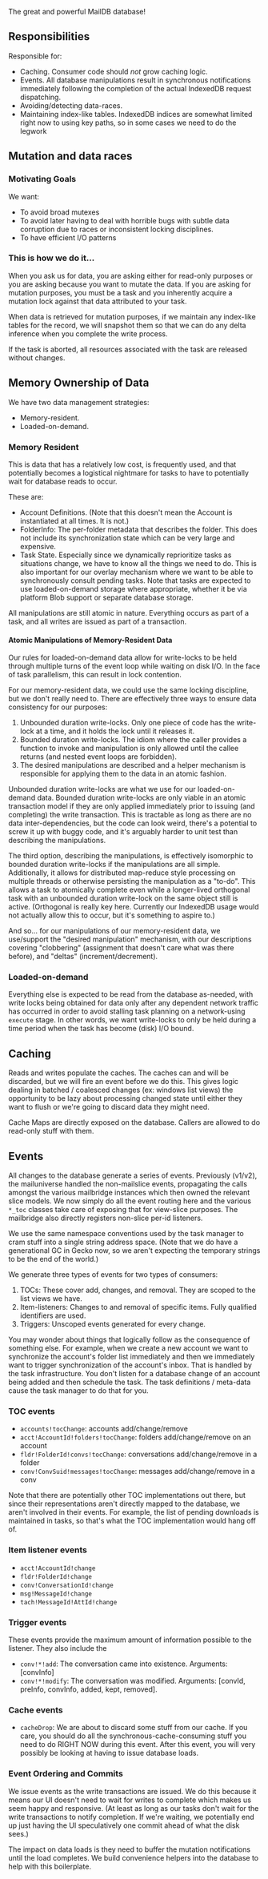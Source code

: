 The great and powerful MailDB database!

## Responsibilities ##

Responsible for:
- Caching. Consumer code should *not* grow caching logic.
- Events.  All database manipulations result in synchronous notifications
  immediately following the completion of the actual IndexedDB request
  dispatching.
- Avoiding/detecting data-races.
- Maintaining index-like tables.  IndexedDB indices are somewhat limited right
  now to using key paths, so in some cases we need to do the legwork

## Mutation and data races ##

### Motivating Goals ###

We want:
- To avoid broad mutexes
- To avoid later having to deal with horrible bugs with subtle data corruption
  due to races or inconsistent locking disciplines.
- To have efficient I/O patterns

### This is how we do it... ###

When you ask us for data, you are asking either for read-only purposes or you
are asking because you want to mutate the data.  If you are asking for mutation
purposes, you must be a task and you inherently acquire a mutation lock against
that data attributed to your task.

When data is retrieved for mutation purposes, if we maintain any index-like
tables for the record, we will snapshot them so that we can do any delta
inference when you complete the write process.

If the task is aborted, all resources associated with the task are released
without changes.

## Memory Ownership of Data ##

We have two data management strategies:
* Memory-resident.
* Loaded-on-demand.

### Memory Resident ###

This is data that has a relatively low cost, is frequently used, and that
potentially becomes a logistical nightmare for tasks to have to potentially wait
for database reads to occur.

These are:
* Account Definitions.  (Note that this doesn't mean the Account is instantiated
  at all times.  It is not.)
* FolderInfo: The per-folder metadata that describes the folder.  This does not
  include its synchronization state which can be very large and expensive.
* Task State.  Especially since we dynamically reprioritize tasks as situations
  change, we have to know all the things we need to do.  This is also important
  for our overlay mechanism where we want to be able to synchronously consult
  pending tasks.  Note that tasks are expected to use loaded-on-demand storage
  where appropriate, whether it be via platform Blob support or separate
  database storage.

All manipulations are still atomic in nature.  Everything occurs as part of a
task, and all writes are issued as part of a transaction.

#### Atomic Manipulations of Memory-Resident Data ####

Our rules for loaded-on-demand data allow for write-locks to be held through
multiple turns of the event loop while waiting on disk I/O.  In the face of
task parallelism, this can result in lock contention.

For our memory-resident data, we could use the same locking discipline, but we
don't really need to.  There are effectively three ways to ensure data
consistency for our purposes:

1. Unbounded duration write-locks.  Only one piece of code has the write-lock at
   a time, and it holds the lock until it releases it.
2. Bounded duration write-locks.  The idiom where the caller provides a function
   to invoke and manipulation is only allowed until the callee returns (and
   nested event loops are forbidden).
3. The desired manipulations are described and a helper mechanism is responsible
   for applying them to the data in an atomic fashion.

Unbounded duration write-locks are what we use for our loaded-on-demand data.
Bounded duration write-locks are only viable in an atomic transaction model if
they are only applied immediately prior to issuing (and completing) the write
transaction.  This is tractable as long as there are no data inter-dependencies,
but the code can look weird, there's a potential to screw it up with buggy code,
and it's arguably harder to unit test than describing the manipulations.

The third option, describing the manipulations, is effectively isomorphic to
bounded duration write-locks if the manipulations are all simple.  Additionally,
it allows for distributed map-reduce style processing on multiple threads or
otherwise persisting the manipulation as a "to-do".  This allows a task to
atomically complete even while a longer-lived orthogonal task with an unbounded
duration write-lock on the same object still is active.  (Orthogonal is really
key here.  Currently our IndexedDB usage would not actually allow this to occur,
but it's something to aspire to.)

And so... for our manipulations of our memory-resident data, we use/support
the "desired manipulation" mechanism, with our descriptions covering
"clobbering" (assignment that doesn't care what was there before), and "deltas"
(increment/decrement).

### Loaded-on-demand ###

Everything else is expected to be read from the database as-needed, with write
locks being obtained for data only after any dependent network traffic has
occurred in order to avoid stalling task planning on a network-using `execute`
stage.  In other words, we want write-locks to only be held during a time
period when the task has become (disk) I/O bound.

## Caching ##

Reads and writes populate the caches.  The caches can and will be discarded, but
we will fire an event before we do this.  This gives logic dealing in batched /
coalesced changes (ex: windows list views) the opportunity to be lazy about
processing changed state until either they want to flush or we're going to
discard data they might need.

Cache Maps are directly exposed on the database.  Callers are allowed to do
read-only stuff with them.

## Events ##

All changes to the database generate a series of events.  Previously (v1/v2),
the mailuniverse handled the non-mailslice events, propagating the calls amongst
the various mailbridge instances which then owned the relevant slice models.  We
now simply do all the event routing here and the various `*_toc` classes take
care of exposing that for view-slice purposes.  The mailbridge also directly
registers non-slice per-id listeners.

We use the same namespace conventions used by the task manager to cram stuff
into a single string address space.  (Note that we do have a generational GC
in Gecko now, so we aren't expecting the temporary strings to be the end of the
world.)

We generate three types of events for two types of consumers:
1. TOCs: These cover add, changes, and removal.  They are scoped to the list
   views we have.
2. Item-listeners: Changes to and removal of specific items.  Fully qualified
   identifiers are used.
3. Triggers: Unscoped events generated for every change.

You may wonder about things that logically follow as the consequence of
something else.  For example, when we create a new account we want to
synchronize the account's folder list immediately and then we immediately want
to trigger synchronization of the account's inbox.  That is handled by the task
infrastructure.  You don't listen for a database change of an account being
added and then schedule the task.  The task definitions / meta-data cause the
task manager to do that for you.

### TOC events ###

- `accounts!tocChange`: accounts add/change/remove
- `acct!AccountId!folders!tocChange`: folders add/change/remove on an account
- `fldr!FolderId!convs!tocChange`: conversations add/change/remove in a folder
- `conv!ConvSuid!messages!tocChange`: messages add/change/remove in a conv

Note that there are potentially other TOC implementations out there, but since
their representations aren't directly mapped to the database, we aren't involved
in their events.  For example, the list of pending downloads is maintained in
tasks, so that's what the TOC implementation would hang off of.

### Item listener events ###

- `acct!AccountId!change`
- `fldr!FolderId!change`
- `conv!ConversationId!change`
- `msg!MessageId!change`
- `tach!MessageId!AttId!change`

### Trigger events ###
These events provide the maximum amount of information possible to the listener.
They also include the

- `conv!*!add`: The conversation came into existence.  Arguments: [convInfo]
- `conv!*!modify`: The conversation was modified.  Arguments: [convId, preInfo,
  convInfo, added, kept, removed].

### Cache events ###

- `cacheDrop`: We are about to discard some stuff from our cache.  If you care,
  you should do all the synchronous-cache-consuming stuff you need to do RIGHT
  NOW during this event.  After this event, you will very possibly be looking at
  having to issue database loads.

### Event Ordering and Commits ###

We issue events as the write transactions are issued.  We do this because it
means our UI doesn't need to wait for writes to complete which makes us seem
happy and responsive.  (At least as long as our tasks don't wait for the write
transactions to notify completion.  If we're waiting, we potentially end up just
having the UI speculatively one commit ahead of what the disk sees.)

The impact on data loads is they need to buffer the mutation notifications until
the load completes.  We build convenience helpers into the database to help with
this boilerplate.
